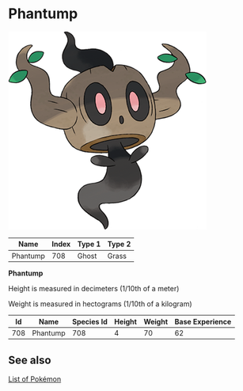 # Phantump


![Phantump](images/708.png)

| **Name** | **Index** | **Type 1** | **Type 2** |
|----|----|----|----|
| Phantump | 708 | Ghost | Grass  |

**Phantump** 


Height is measured in decimeters (1/10th of a meter)

Weight is measured in hectograms (1/10th of a kilogram)

| **Id** | **Name** | **Species Id** | **Height** | **Weight** | **Base Experience** |
|--------|----------|----------------|------------|------------|---------------------|
| 708 | Phantump | 708 | 4 | 70 | 62 |


## See also

[List of Pokémon](../pokemon.md)
